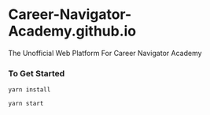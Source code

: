 # Career-Navigator-Academy.github.io

The Unofficial Web Platform For Career Navigator Academy

### To Get Started

`yarn install`

`yarn start`
